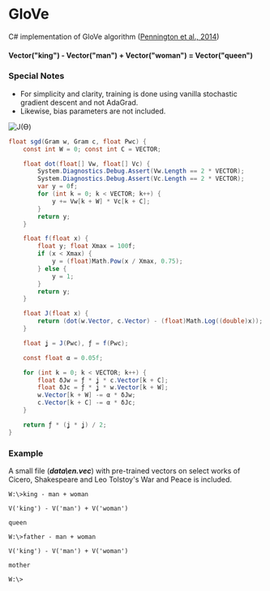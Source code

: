 # GloVe

C# implementation of GloVe algorithm ([Pennington et al., 2014](https://nlp.stanford.edu/projects/glove/))

#### Vector("king") - Vector("man") + Vector("woman") = Vector("queen")

### Special Notes

- For simplicity and clarity, training is done using vanilla stochastic gradient descent and not AdaGrad.
- Likewise, bias parameters are not included.

![J(ϴ)](J(ϴ).png)

```csharp
float sgd(Gram w, Gram c, float Pwc) {
	const int W = 0; const int C = VECTOR;

    float dot(float[] Vw, float[] Vc) {
        System.Diagnostics.Debug.Assert(Vw.Length == 2 * VECTOR);
        System.Diagnostics.Debug.Assert(Vc.Length == 2 * VECTOR);
        var y = 0f;
        for (int k = 0; k < VECTOR; k++) {
            y += Vw[k + W] * Vc[k + C];
        }
        return y;
    }

    float f(float x) {
        float y; float Xmax = 100f;
        if (x < Xmax) {
            y = (float)Math.Pow(x / Xmax, 0.75);
        } else {
            y = 1;
        }
        return y;
    }

    float J(float x) {
        return (dot(w.Vector, c.Vector) - (float)Math.Log((double)x));
    }

    float ʝ = J(Pwc), ƒ = f(Pwc);

    const float α = 0.05f;

    for (int k = 0; k < VECTOR; k++) {
        float δJw = ƒ * ʝ * c.Vector[k + C];
        float δJc = ƒ * ʝ * w.Vector[k + W];
        w.Vector[k + W] -= α * δJw;
        c.Vector[k + C] -= α * δJc;
    }

    return ƒ * (ʝ * ʝ) / 2;
}
```

### Example

A small file (***data\en.vec***) with pre-trained vectors on select works of Cicero, Shakespeare and Leo Tolstoy's 
War and Peace is included.

```
W:\>king - man + woman

V('king') - V('man') + V('woman')

queen

W:\>father - man + woman

V('king') - V('man') + V('woman')

mother

W:\>
```
